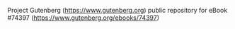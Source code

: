 Project Gutenberg (https://www.gutenberg.org) public repository for eBook #74397 (https://www.gutenberg.org/ebooks/74397)

